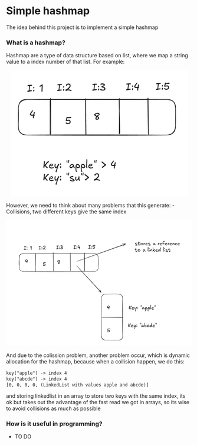 # Simple hashmap
The idea behind this project is to implement a simple hashmap

### What is a hashmap?
Hashmap are a type of data structure based on list, where we map a string value to a index number of that list. For example:
<p align="center">
    <img src="./assets/hashmap.png"/>
</p>
However, we need to think about many problems that this generate:
- Collisions, two different keys give the same index
<p align="center">
    <img src="./assets/collision.png"/>
</p>


And due to the colission problem, another problem occur, which is dynamic allocation for the hashmap, because when a collision happen, we do this:
```
key("apple") -> index 4
key("abcde") -> index 4
[0, 0, 0, 0, (LinkedList with values apple and abcde)]
```
and storing linkedlist in an array to store two keys with the same index, its ok but takes out the advantage of the fast read we got in arrays, so its wise to avoid collisions as much as possible

### How is it useful in programming?
- TO DO
